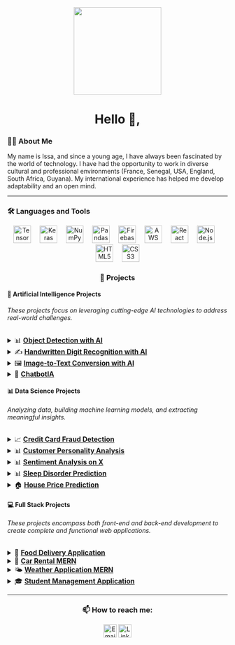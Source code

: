 <div align="center">
  <img height="200" src="https://cdn.dribbble.com/users/1708816/screenshots/15637256/media/f9826f0af8a49462f048262a8502035b.gif" />
</div>

<h1 align="center">Hello 👋,</h1>

<p align="center">
  
<h3 align="left">👨‍💻 About Me</h3>

My name is Issa, and since a young age, I have always been fascinated by the world of technology. I have had the opportunity to work in diverse cultural and professional environments (France, Senegal, USA, England, South Africa, Guyana). My international experience has helped me develop adaptability and an open mind.

</p>

<hr />

<h3 align="left">🛠 Languages and Tools</h3>

<div align="center">
  <img src="https://www.vectorlogo.zone/logos/tensorflow/tensorflow-icon.svg" height="40" alt="TensorFlow logo" />
  <img width="12" />
  <img src="https://icon.icepanel.io/Technology/svg/Keras.svg" height="40" alt="Keras logo" />
  <img width="12" />
  <img src="https://cdn.worldvectorlogo.com/logos/numpy-1.svg" height="40" alt="NumPy logo" />
  <img width="12" />
  <img src="https://icon.icepanel.io/Technology/png-shadow-512/Pandas.png" height="40" alt="Pandas logo" />
  <img width="12" />
  <img src="https://cdn.jsdelivr.net/gh/devicons/devicon/icons/firebase/firebase-plain-wordmark.svg" height="40" alt="Firebase logo" />
  <img width="12" />
  <img src="https://cdn.jsdelivr.net/gh/devicons/devicon/icons/amazonwebservices/amazonwebservices-line-wordmark.svg" height="40" alt="AWS logo" />
  <img width="12" />
  <img src="https://cdn.jsdelivr.net/gh/devicons/devicon/icons/react/react-original-wordmark.svg" height="40" alt="React logo" />
  <img width="12" />
  <img src="https://cdn.jsdelivr.net/gh/devicons/devicon/icons/nodejs/nodejs-original-wordmark.svg" height="40" alt="Node.js logo" />
  <img width="12" />
  <img src="https://cdn.jsdelivr.net/gh/devicons/devicon/icons/html5/html5-original-wordmark.svg" height="40" alt="HTML5 logo" />
  <img width="12" />
  <img src="https://cdn.jsdelivr.net/gh/devicons/devicon/icons/css3/css3-original-wordmark.svg" height="40" alt="CSS3 logo" />
</div>

<h3 align="center">🚀 Projects</h3>

<div align="left">
  <h4>🤖 <strong>Artificial Intelligence Projects</strong></h4>
  <h6 align="left"> These projects focus on leveraging cutting-edge AI technologies to address real-world challenges. </h6>
  <div align="left">
  <ul style="list-style-type: none; padding: 0; font-size: 1.1em;">
      <details>
        <summary> 📊 
          <a href="https://github.com/issaniang5/detection-objets-ai" target="_blank">
            <strong>Object Detection with AI</strong>
          </a> 
        </summary>
        <samp>
          An AI project using Convolutional Neural Networks (CNNs) to detect objects in images or videos in real time. This model is powered by the ML5.js library, enabling web-based object detection.
        </samp>
      </details>
     <details>
      <summary>  ✍️
        <a href="https://github.com/your-repository-link" target="_blank">
          <strong>Handwritten Digit Recognition with AI</strong>
        </a>
      </summary>
       <samp>
       A project utilizing neural networks to recognize and classify handwritten digits (e.g., the MNIST dataset) with libraries such as TensorFlow and Keras.
       </samp>
     </details>
      <details>
    <summary> 🖼️ 
      <a href="https://github.com/your-repository-link" target="_blank">
        <strong>Image-to-Text Conversion with AI</strong>
      </a>
      </summary>
      <samp>
      A project that employs AI models to convert images containing text into plain text, facilitating information extraction from images.
        </samp>
      </details> 
    <details>
      <summary> 💬
        <a href="https://github.com/issaniang5/ChatbotIA" target="_blank">
          <strong>ChatbotIA</strong>
        </a> 
      </summary>
      <samp>
        An AI-based chatbot project that uses Natural Language Processing models to provide responses and engage in autonomous conversations with users.
      </samp>
    </details>
    </ul>
  </div>
</div>

<div align="left">
  <h4>📊 <strong>Data Science Projects</strong></h4>
  <h6 align="left"> Analyzing data, building machine learning models, and extracting meaningful insights. </h6>
  <div align="left">
    <ul style="list-style-type: none; padding: 0; font-size: 1.1em;">
      <details>
        <summary>📈 
          <a href="https://github.com/issaniang5/detection-fraude-carte-bancaire" target="_blank">
            <strong>Credit Card Fraud Detection</strong>
          </a>
        </summary>
        <samp>
          A machine learning model to detect fraudulent transactions using Python and scikit-learn. Techniques such as decision trees, random forests, and gradient boosting are used to identify suspicious transactions.
        </samp>
      </details>
      <details>
        <summary>📊 
          <a href="https://github.com/issaniang5/Analyse-Personnalite-Clients" target="_blank">
            <strong>Customer Personality Analysis</strong>
          </a>
        </summary>
        <samp>
          A data analysis project to identify customer personality traits based on their interactions using classification algorithms and statistical methods for better understanding of purchasing behavior.
        </samp>
      </details>
      <details>
        <summary>📊 
          <a href="https://github.com/issaniang5/Analyseur-de-sentiments-sur-X" target="_blank">
            <strong>Sentiment Analysis on X</strong>
          </a>
        </summary>
        <samp>
          A project analyzing tweet sentiments using machine learning models to predict whether a tweet is positive, negative, or neutral.
        </samp>
      </details>
      <details>
        <summary>📊 
          <a href="https://github.com/issaniang5/Prediction-des-Troubles-du-Sommeil" target="_blank">
            <strong>Sleep Disorder Prediction</strong>
          </a>
        </summary>
        <samp>
          A classification model to predict sleep disorders by analyzing factors such as gender, BMI, and work habits using algorithms like decision trees.
        </samp>
      </details>
      <details>
        <summary>🏠 
          <a href="https://github.com/issaniang5/Prediction-des-Prix-de-Maison" target="_blank">
            <strong>House Price Prediction</strong>
          </a>
        </summary>
        <samp>
          A regression project to predict house prices based on factors such as size, number of rooms, and location using techniques like linear regression.
        </samp>
      </details>
    </ul>
  </div>
</div>

<div align="left">
  <h4>💻 <strong>Full Stack Projects</strong></h4>
  <h6 align="left"> These projects encompass both front-end and back-end development to create complete and functional web applications. </h6>
  <div align="left">
    <ul style="list-style-type: none; padding: 0; font-size: 1.1em;">
      <details>
        <summary>🍕 
          <a href="https://github.com/issaniang5/Application-Livraison-De-Nourriture" target="_blank">
            <strong>Food Delivery Application</strong>
          </a>
        </summary>
        <samp>
          A full-stack food delivery app that allows users to order meals online. This project uses React for the front end and Node.js/Express with MongoDB for the back end.
        </samp>
      </details>
      <details>
        <summary>🚗 
          <a href="https://github.com/issaniang5/Location-de-Voitures-MERN" target="_blank">
            <strong>Car Rental MERN</strong>
          </a>
        </summary>
        <samp>
          A MERN stack application for car rentals, enabling users to book cars online. This project uses React for the front end and Node.js/Express with MongoDB for the back end.
        </samp>
      </details>
      <details>
        <summary>🌤️ 
          <a href="https://github.com/issaniang5/Application-meteo-MERN" target="_blank">
            <strong>Weather Application MERN</strong>
          </a>
        </summary>
        <samp>
          A full-stack application that provides real-time weather updates based on user location. This project uses React for the front end and Node.js/Express with the OpenWeather API for the back end.
        </samp>
      </details>
      <details>
        <summary>🎓 
          <a href="https://github.com/issaniang5/Application-de-Gestion-des-Etudiants" target="_blank">
            <strong>Student Management Application</strong>
          </a>
        </summary>
        <samp>
          A full-stack student management application for tracking academic and personal information of students. This project uses React for the front end and Node.js/Express with MongoDB for the back end.
        </samp>
      </details>
    </ul>
  </div>
</div>

<hr />



<h3 align="center">📫 How to reach me:</h3>
<p align="center">
  <a href="mailto:your-email@gmail.com" target="_blank"><img src="https://cdn.jsdelivr.net/gh/devicons/devicon/icons/gmail/gmail-original.svg" height="30" alt="Email logo" /></a>
  <a href="https://linkedin.com/in/your-profile" target="_blank"><img src="https://cdn.jsdelivr.net/gh/devicons/devicon/icons/linkedin/linkedin-original.svg" height="30" alt="LinkedIn logo" /></a>
</p>
